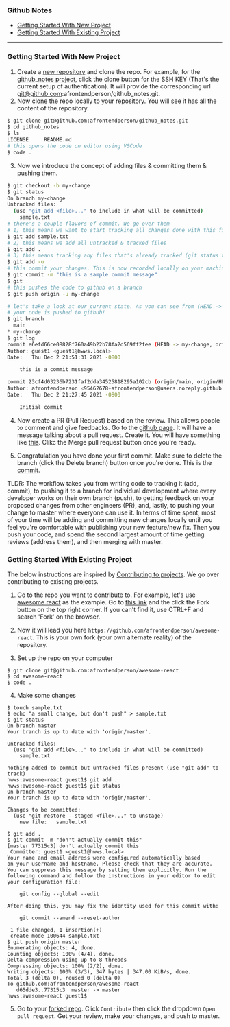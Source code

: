 ### **Github Notes**

- [Getting Started With New Project](#getting-started-with-new-project)
- [Getting Started With Existing Project](#getting-started-with-existing-project)

---

### Getting Started With New Project

1. Create a [new repository](https://github.com/new) and clone the repo. For example, for the [github_notes project](https://github.com/afrontendperson/github_notes), click the clone button for the SSH KEY (That's the current setup of authentication). It will provide the corresponding url git@github.com:afrontendperson/github_notes.git.
2. Now clone the repo locally to your repository. You will see it has all the content of the repository.

```bash
$ git clone git@github.com:afrontendperson/github_notes.git
$ cd github_notes
$ ls
LICENSE		README.md
# this opens the code on editor using VSCode
$ code .
```

3. Now we introduce the concept of adding files & committing them & pushing them.

```bash
$ git checkout -b my-change
$ git status
On branch my-change
Untracked files:
  (use "git add <file>..." to include in what will be committed)
	sample.txt
# there's a couple flavors of commit. We go over them
# 1) this means we want to start tracking all changes done with this file
$ git add sample.txt
# 2) this means we add all untracked & tracked files
$ git add .
# 3) this means tracking any files that's already tracked (git status tells which file is tracked vs untracked)
$ git add -u
# this commit your changes. This is now recorded locally on your machine. 
$ git commit -m "this is a sample commit message"
$ git 
# this pushes the code to github on a branch
$ git push origin -u my-change

# let's take a look at our current state. As you can see from (HEAD -> my-change, origin/my-change)
# your code is pushed to github!
$ git branch
  main
* my-change
$ git log
commit e6efd66ce08828f760a49b22b78fa2d569ff2fee (HEAD -> my-change, origin/my-change)
Author: guest1 <guest1@hwws.local>
Date:   Thu Dec 2 21:51:31 2021 -0800

    this is a commit message

commit 23cf4d03236b7231faf2dda34525818295a102cb (origin/main, origin/HEAD, main)
Author: afrontendperson <95462678+afrontendperson@users.noreply.github.com>
Date:   Thu Dec 2 21:27:45 2021 -0800

    Initial commit
```

4. Now create a PR (Pull Request) based on the review. This allows people to comment and give feedbacks. Go to the [github page](https://github.com/afrontendperson/github_notes). It will have a message talking about a pull request. Create it. You will have something like [this](https://github.com/afrontendperson/github_notes/pull/1). Clikc the Merge pull request button once you're ready.

5. Congratulation you have done your first commit. Make sure to delete the branch (click the Delete branch) button once you're done. This is the [commit](https://github.com/afrontendperson/github_notes/commit/ed179c49e273c1f731600928abd97d80cbc78778).

TLDR: The workflow takes you from writing code to tracking it (add, commit), to pushing it to a branch for individual development where every developer works on their own branch (push), to getting feedback on your proposed changes from other engineers (PR), and, lastly, to pushing your change to master where everyone can use it. 
In terms of time spent, most of your time will be adding and committing new changes locally until you feel you're comfortable with publishing your new feature/new fix. Then you push your code, and spend the second largest amount of time getting reviews (address them), and then merging with master.

### Getting Started With Existing Project

The below instructions are inspired by [Contributing to projects](https://docs.github.com/en/get-started/quickstart/contributing-to-projects). We go over contributing to existing projects.

1. Go to the repo you want to contribute to. For example, let's use [awesome react](https://github.com/enaqx/awesome-react) as the example. Go to [this link](https://github.com/enaqx/awesome-react) and the click the Fork button on the top right corner. If you can't find it, use CTRL+F and search 'Fork' on the browser.

2. Now it will lead you here `https://github.com/afrontendperson/awesome-react`. This is your own fork (your own alternate reality) of the repository.

3. Set up the repo on your computer
```
$ git clone git@github.com:afrontendperson/awesome-react
$ cd awesome-react
$ code .
```

4. Make some changes
```
$ touch sample.txt
$ echo "a small change, but don't push" > sample.txt
$ git status
On branch master
Your branch is up to date with 'origin/master'.

Untracked files:
  (use "git add <file>..." to include in what will be committed)
	sample.txt

nothing added to commit but untracked files present (use "git add" to track)
hwws:awesome-react guest1$ git add .
hwws:awesome-react guest1$ git status
On branch master
Your branch is up to date with 'origin/master'.

Changes to be committed:
  (use "git restore --staged <file>..." to unstage)
	new file:   sample.txt

$ git add .
$ git commit -m "don't actually commit this"
[master 77315c3] don't actually commit this
 Committer: guest1 <guest1@hwws.local>
Your name and email address were configured automatically based
on your username and hostname. Please check that they are accurate.
You can suppress this message by setting them explicitly. Run the
following command and follow the instructions in your editor to edit
your configuration file:

    git config --global --edit

After doing this, you may fix the identity used for this commit with:

    git commit --amend --reset-author

 1 file changed, 1 insertion(+)
 create mode 100644 sample.txt
$ git push origin master
Enumerating objects: 4, done.
Counting objects: 100% (4/4), done.
Delta compression using up to 8 threads
Compressing objects: 100% (2/2), done.
Writing objects: 100% (3/3), 347 bytes | 347.00 KiB/s, done.
Total 3 (delta 0), reused 0 (delta 0)
To github.com:afrontendperson/awesome-react
   d65dde3..77315c3  master -> master
hwws:awesome-react guest1$ 

```

5. Go to your [forked repo](https://github.com/afrontendperson/awesome-react). Click `Contribute` then click the dropdown `Open pull request`. Get your review, make your changes, and push to master.






